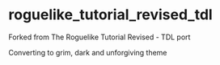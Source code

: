 # roguelike_tutorial_revised_tdl
Forked from The Roguelike Tutorial Revised - TDL port

Converting to grim, dark and unforgiving theme

